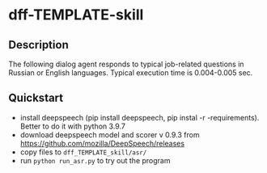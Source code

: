 # dff-TEMPLATE-skill

## Description

The following dialog agent responds to typical job-related questions in Russian or English languages. 
Typical execution time is 0.004-0.005 sec.

## Quickstart

- install deepspeech (pip install deepspeech, pip instal -r -requirements). Better to do it with python 3.9.7
- download deepspeech model and scorer v 0.9.3 from https://github.com/mozilla/DeepSpeech/releases
- copy files to `dff_TEMPLATE_skill/asr/`
- run `python run_asr.py` to try out the program



